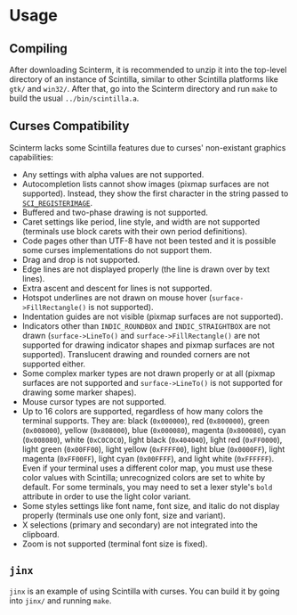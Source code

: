 # Usage

## Compiling

After downloading Scinterm, it is recommended to unzip it into the top-level
directory of an instance of Scintilla, similar to other Scintilla platforms like
`gtk/` and `win32/`. After that, go into the Scinterm directory and run `make`
to build the usual `../bin/scintilla.a`.

## Curses Compatibility

Scinterm lacks some Scintilla features due to curses' non-existant graphics
capabilities:

* Any settings with alpha values are not supported.
* Autocompletion lists cannot show images (pixmap surfaces are not supported).
  Instead, they show the first character in the string passed to
  [`SCI_REGISTERIMAGE`][].
* Buffered and two-phase drawing is not supported.
* Caret settings like period, line style, and width are not supported
  (terminals use block carets with their own period definitions).
* Code pages other than UTF-8 have not been tested and it is possible some
  curses implementations do not support them.
* Drag and drop is not supported.
* Edge lines are not displayed properly (the line is drawn over by text lines).
* Extra ascent and descent for lines is not supported.
* Hotspot underlines are not drawn on mouse hover (`surface->FillRectangle()` is
  not supported).
* Indentation guides are not visible (pixmap surfaces are not supported).
* Indicators other than `INDIC_ROUNDBOX` and `INDIC_STRAIGHTBOX` are not drawn
  (`surface->LineTo()` and `surface->FillRectangle()` are not supported for
  drawing indicator shapes and pixmap surfaces are not supported). Translucent
  drawing and rounded corners are not supported either.
* Some complex marker types are not drawn properly or at all (pixmap surfaces
  are not supported and `surface->LineTo()` is not supported for drawing some
  marker shapes).
* Mouse cursor types are not supported.
* Up to 16 colors are supported, regardless of how many colors the terminal
  supports. They are: black (`0x000000`), red (`0x800000`), green (`0x008000`),
  yellow (`0x808000`), blue (`0x000080`), magenta (`0x800080`), cyan
  (`0x008080`), white (`0xC0C0C0`), light black (`0x404040`), light red
  (`0xFF0000`), light green (`0x00FF00`), light yellow (`0xFFFF00`), light blue
  (`0x0000FF`), light magenta (`0xFF00FF`), light cyan (`0x00FFFF`), and light
  white (`0xFFFFFF`). Even if your terminal uses a different color map, you must
  use these color values with Scintilla; unrecognized colors are set to white by
  default. For some terminals, you may need to set a lexer style's `bold`
  attribute in order to use the light color variant.
* Some styles settings like font name, font size, and italic do not display
  properly (terminals use one only font, size and variant).
* X selections (primary and secondary) are not integrated into the clipboard.
* Zoom is not supported (terminal font size is fixed).

[`SCI_REGISTERIMAGE`]: http://scintilla.org/ScintillaDoc.html#SCI_REGISTERIMAGE

## `jinx`

`jinx` is an example of using Scintilla with curses. You can build it by going
into `jinx/` and running `make`.
